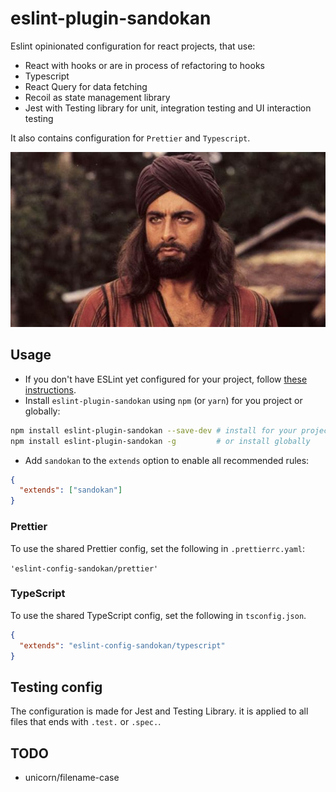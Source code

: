 # eslint-plugin-sandokan

Eslint opinionated configuration for react projects, that use:

- React with hooks or are in process of refactoring to hooks
- Typescript
- React Query for data fetching
- Recoil as state management library
- Jest with Testing library for unit, integration testing and UI interaction testing

It also contains configuration for `Prettier` and `Typescript`.

![Sandokan](sandokan.jpg)

## Usage

- If you don't have ESLint yet configured for your project, follow [these instructions](https://github.com/eslint/eslint#installation-and-usage).
- Install `eslint-plugin-sandokan` using `npm` (or `yarn`) for you project or globally:

```sh
npm install eslint-plugin-sandokan --save-dev # install for your project
npm install eslint-plugin-sandokan -g         # or install globally
```

- Add `sandokan` to the `extends` option to enable all recommended rules:

```json
{
  "extends": ["sandokan"]
}
```

### Prettier

To use the shared Prettier config, set the following in `.prettierrc.yaml`:

`'eslint-config-sandokan/prettier'`

### TypeScript

To use the shared TypeScript config, set the following in `tsconfig.json`.

```json
{
  "extends": "eslint-config-sandokan/typescript"
}
```

## Testing config

The configuration is made for Jest and Testing Library.
it is applied to all files that ends with `.test.` or `.spec.`.

## TODO

- unicorn/filename-case

